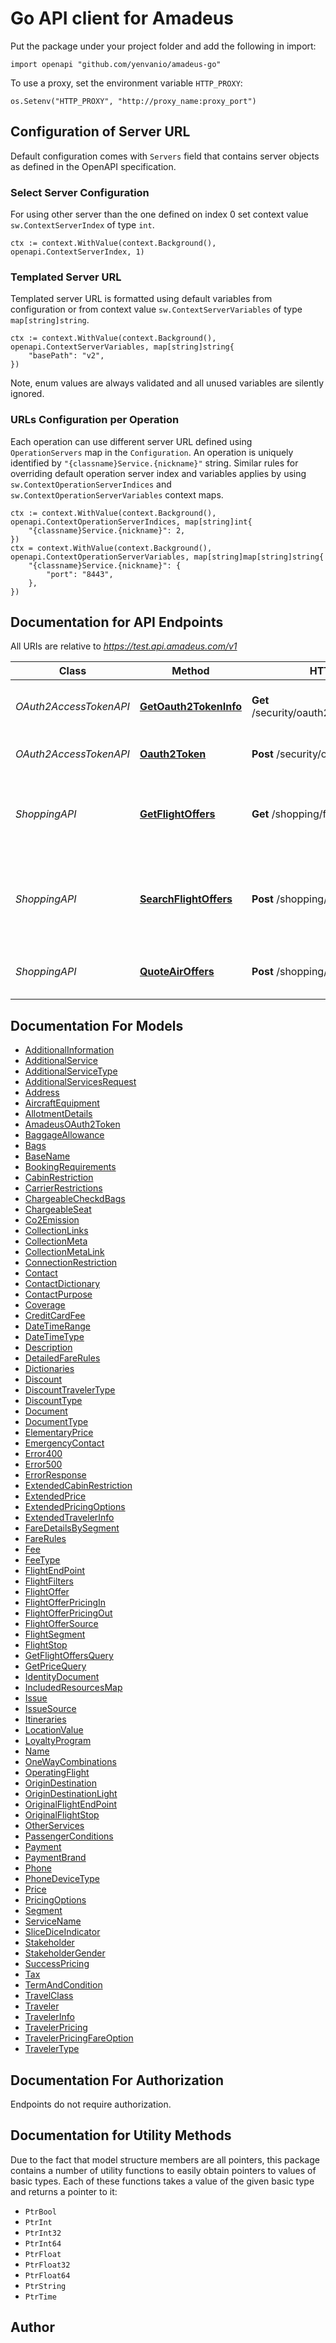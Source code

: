 # Go API client for Amadeus

Put the package under your project folder and add the following in import:

```golang
import openapi "github.com/yenvanio/amadeus-go"
```

To use a proxy, set the environment variable `HTTP_PROXY`:

```golang
os.Setenv("HTTP_PROXY", "http://proxy_name:proxy_port")
```

## Configuration of Server URL

Default configuration comes with `Servers` field that contains server objects as defined in the OpenAPI specification.

### Select Server Configuration

For using other server than the one defined on index 0 set context value `sw.ContextServerIndex` of type `int`.

```golang
ctx := context.WithValue(context.Background(), openapi.ContextServerIndex, 1)
```

### Templated Server URL

Templated server URL is formatted using default variables from configuration or from context value `sw.ContextServerVariables` of type `map[string]string`.

```golang
ctx := context.WithValue(context.Background(), openapi.ContextServerVariables, map[string]string{
	"basePath": "v2",
})
```

Note, enum values are always validated and all unused variables are silently ignored.

### URLs Configuration per Operation

Each operation can use different server URL defined using `OperationServers` map in the `Configuration`.
An operation is uniquely identified by `"{classname}Service.{nickname}"` string.
Similar rules for overriding default operation server index and variables applies by using `sw.ContextOperationServerIndices` and `sw.ContextOperationServerVariables` context maps.

```golang
ctx := context.WithValue(context.Background(), openapi.ContextOperationServerIndices, map[string]int{
	"{classname}Service.{nickname}": 2,
})
ctx = context.WithValue(context.Background(), openapi.ContextOperationServerVariables, map[string]map[string]string{
	"{classname}Service.{nickname}": {
		"port": "8443",
	},
})
```

## Documentation for API Endpoints

All URIs are relative to *https://test.api.amadeus.com/v1*

Class | Method | HTTP request | Description
------------ | ------------- | ------------- | -------------
*OAuth2AccessTokenAPI* | [**GetOauth2TokenInfo**](docs/OAuth2AccessTokenAPI.md#getoauth2tokeninfo) | **Get** /security/oauth2/token/{access_token} | The OAuth 2.0 token info endpoint
*OAuth2AccessTokenAPI* | [**Oauth2Token**](docs/OAuth2AccessTokenAPI.md#oauth2token) | **Post** /security/oauth2/token | The OAuth 2.0 token endpoint
*ShoppingAPI* | [**GetFlightOffers**](docs/ShoppingAPI.md#getflightoffers) | **Get** /shopping/flight-offers | Return list of Flight Offers based on searching criteria.
*ShoppingAPI* | [**SearchFlightOffers**](docs/ShoppingAPI.md#searchflightoffers) | **Post** /shopping/flight-offers | Return list of Flight Offers based on posted searching criteria.
*ShoppingAPI* | [**QuoteAirOffers**](docs/ShoppingAPI.md#quoteairoffers) | **Post** /shopping/flight-offers/pricing | Confirm pricing of given flightOffers.


## Documentation For Models
 - [AdditionalInformation](docs/AdditionalInformation.md)
 - [AdditionalService](docs/AdditionalService.md)
 - [AdditionalServiceType](docs/AdditionalServiceType.md)
 - [AdditionalServicesRequest](docs/AdditionalServicesRequest.md)
 - [Address](docs/Address.md)
 - [AircraftEquipment](docs/AircraftEquipment.md)
 - [AllotmentDetails](docs/AllotmentDetails.md)
 - [AmadeusOAuth2Token](docs/AmadeusOAuth2Token.md)
 - [BaggageAllowance](docs/BaggageAllowance.md)
 - [Bags](docs/Bags.md)
 - [BaseName](docs/BaseName.md)
 - [BookingRequirements](docs/BookingRequirements.md)
 - [CabinRestriction](docs/CabinRestriction.md)
 - [CarrierRestrictions](docs/CarrierRestrictions.md)
 - [ChargeableCheckdBags](docs/ChargeableCheckdBags.md)
 - [ChargeableSeat](docs/ChargeableSeat.md)
 - [Co2Emission](docs/Co2Emission.md)
 - [CollectionLinks](docs/CollectionLinks.md)
 - [CollectionMeta](docs/CollectionMeta.md)
 - [CollectionMetaLink](docs/CollectionMetaLink.md)
 - [ConnectionRestriction](docs/ConnectionRestriction.md)
 - [Contact](docs/Contact.md)
 - [ContactDictionary](docs/ContactDictionary.md)
 - [ContactPurpose](docs/ContactPurpose.md)
 - [Coverage](docs/Coverage.md)
 - [CreditCardFee](docs/CreditCardFee.md)
 - [DateTimeRange](docs/DateTimeRange.md)
 - [DateTimeType](docs/DateTimeType.md)
 - [Description](docs/Description.md)
 - [DetailedFareRules](docs/DetailedFareRules.md)
 - [Dictionaries](docs/Dictionaries.md)
 - [Discount](docs/Discount.md)
 - [DiscountTravelerType](docs/DiscountTravelerType.md)
 - [DiscountType](docs/DiscountType.md)
 - [Document](docs/Document.md)
 - [DocumentType](docs/DocumentType.md)
 - [ElementaryPrice](docs/ElementaryPrice.md)
 - [EmergencyContact](docs/EmergencyContact.md)
 - [Error400](docs/Error400.md)
 - [Error500](docs/Error500.md)
 - [ErrorResponse](docs/ErrorResponse.md)
 - [ExtendedCabinRestriction](docs/ExtendedCabinRestriction.md)
 - [ExtendedPrice](docs/ExtendedPrice.md)
 - [ExtendedPricingOptions](docs/ExtendedPricingOptions.md)
 - [ExtendedTravelerInfo](docs/ExtendedTravelerInfo.md)
 - [FareDetailsBySegment](docs/FareDetailsBySegment.md)
 - [FareRules](docs/FareRules.md)
 - [Fee](docs/Fee.md)
 - [FeeType](docs/FeeType.md)
 - [FlightEndPoint](docs/FlightEndPoint.md)
 - [FlightFilters](docs/FlightFilters.md)
 - [FlightOffer](docs/FlightOffer.md)
 - [FlightOfferPricingIn](docs/FlightOfferPricingIn.md)
 - [FlightOfferPricingOut](docs/FlightOfferPricingOut.md)
 - [FlightOfferSource](docs/FlightOfferSource.md)
 - [FlightSegment](docs/FlightSegment.md)
 - [FlightStop](docs/FlightStop.md)
 - [GetFlightOffersQuery](docs/GetFlightOffersQuery.md)
 - [GetPriceQuery](docs/GetPriceQuery.md)
 - [IdentityDocument](docs/IdentityDocument.md)
 - [IncludedResourcesMap](docs/IncludedResourcesMap.md)
 - [Issue](docs/Issue.md)
 - [IssueSource](docs/IssueSource.md)
 - [Itineraries](docs/Itineraries.md)
 - [LocationValue](docs/LocationValue.md)
 - [LoyaltyProgram](docs/LoyaltyProgram.md)
 - [Name](docs/Name.md)
 - [OneWayCombinations](docs/OneWayCombinations.md)
 - [OperatingFlight](docs/OperatingFlight.md)
 - [OriginDestination](docs/OriginDestination.md)
 - [OriginDestinationLight](docs/OriginDestinationLight.md)
 - [OriginalFlightEndPoint](docs/OriginalFlightEndPoint.md)
 - [OriginalFlightStop](docs/OriginalFlightStop.md)
 - [OtherServices](docs/OtherServices.md)
 - [PassengerConditions](docs/PassengerConditions.md)
 - [Payment](docs/Payment.md)
 - [PaymentBrand](docs/PaymentBrand.md)
 - [Phone](docs/Phone.md)
 - [PhoneDeviceType](docs/PhoneDeviceType.md)
 - [Price](docs/Price.md)
 - [PricingOptions](docs/PricingOptions.md)
 - [Segment](docs/Segment.md)
 - [ServiceName](docs/ServiceName.md)
 - [SliceDiceIndicator](docs/SliceDiceIndicator.md)
 - [Stakeholder](docs/Stakeholder.md)
 - [StakeholderGender](docs/StakeholderGender.md)
 - [SuccessPricing](docs/SuccessPricing.md)
 - [Tax](docs/Tax.md)
 - [TermAndCondition](docs/TermAndCondition.md)
 - [TravelClass](docs/TravelClass.md)
 - [Traveler](docs/Traveler.md)
 - [TravelerInfo](docs/TravelerInfo.md)
 - [TravelerPricing](docs/TravelerPricing.md)
 - [TravelerPricingFareOption](docs/TravelerPricingFareOption.md)
 - [TravelerType](docs/TravelerType.md)


## Documentation For Authorization

Endpoints do not require authorization.


## Documentation for Utility Methods

Due to the fact that model structure members are all pointers, this package contains
a number of utility functions to easily obtain pointers to values of basic types.
Each of these functions takes a value of the given basic type and returns a pointer to it:

* `PtrBool`
* `PtrInt`
* `PtrInt32`
* `PtrInt64`
* `PtrFloat`
* `PtrFloat32`
* `PtrFloat64`
* `PtrString`
* `PtrTime`

## Author



